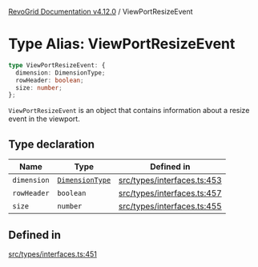 [RevoGrid Documentation v4.12.0](README.md) / ViewPortResizeEvent

# Type Alias: ViewPortResizeEvent

```ts
type ViewPortResizeEvent: {
  dimension: DimensionType;
  rowHeader: boolean;
  size: number;
};
```

`ViewPortResizeEvent` is an object that contains information about a resize
event in the viewport.

## Type declaration

| Name | Type | Defined in |
| ------ | ------ | ------ |
| `dimension` | [`DimensionType`](TypeAlias.DimensionType.md) | [src/types/interfaces.ts:453](https://github.com/revolist/revogrid/blob/282605c6faa8e6a115a4a8c5b8668e14fed605a0/src/types/interfaces.ts#L453) |
| `rowHeader` | `boolean` | [src/types/interfaces.ts:457](https://github.com/revolist/revogrid/blob/282605c6faa8e6a115a4a8c5b8668e14fed605a0/src/types/interfaces.ts#L457) |
| `size` | `number` | [src/types/interfaces.ts:455](https://github.com/revolist/revogrid/blob/282605c6faa8e6a115a4a8c5b8668e14fed605a0/src/types/interfaces.ts#L455) |

## Defined in

[src/types/interfaces.ts:451](https://github.com/revolist/revogrid/blob/282605c6faa8e6a115a4a8c5b8668e14fed605a0/src/types/interfaces.ts#L451)
